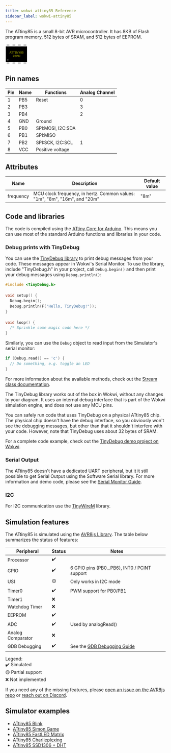 ```yaml
---
title: wokwi-attiny85 Reference
sidebar_label: wokwi-attiny85
---
```


The ATtiny85 is a small 8-bit AVR microcontroller. It has 8KB of Flash program memory, 512 bytes of SRAM, and 512 bytes of EEPROM.

![ATtiny85](wokwi-attiny85.svg)

## Pin names

| Pin | Name | Functions         | Analog Channel |
| --- | ---- | ----------------- | -------------- |
| 1   | PB5  | Reset             | 0              |
| 2   | PB3  |                   | 3              |
| 3   | PB4  |                   | 2              |
| 4   | GND  | Ground            |                |
| 5   | PB0  | SPI:MOSI, I2C:SDA |                |
| 6   | PB1  | SPI:MISO          |                |
| 7   | PB2  | SPI:SCK, I2C:SCL  | 1              |
| 8   | VCC  | Positive voltage  |                |

## Attributes

| Name      | Description                                                                | Default value |
| --------- | -------------------------------------------------------------------------- | ------------- |
| frequency | MCU clock frequency, in hertz. Common values: "1m", "8m", "16m", and "20m" | "8m"          |

## Code and libraries

The code is compiled using the [ATtiny Core for Arduino](https://github.com/damellis/attiny).
This means you can use most of the standard Arduino functions and libraries in your code.

### Debug prints with TinyDebug

You can use the [TinyDebug library](https://github.com/wokwi/TinyDebug) to print debug messages from your code. These messages appear in Wokwi's Serial Monitor. To use the library, include "TinyDebug.h" in your project, call `Debug.begin()` and then print your debug messages using `Debug.println()`:

```cpp
#include <TinyDebug.h>

void setup() {
  Debug.begin();
  Debug.println(F("Hello, TinyDebug!"));
}

void loop() {
  /* Sprinkle some magic code here */
}
```

Similarly, you can use the `Debug` object to read input from the Simulator's serial monitor:

```cpp
if (Debug.read() == 'c') {
  // Do something, e.g. toggle an LED
}
```

For more information about the available methods, check out the [Stream class documentation](https://www.arduino.cc/reference/en/language/functions/communication/stream/#_functions).

The TinyDebug library works out of the box in Wokwi, without any changes to your diagram. It uses an
internal debug interface that is part of the Wokwi simulation engine, and does not use any MCU pins.

You can safely run code that uses TinyDebug on a physical ATtiny85 chip. The physical chip doesn't
have the debug interface, so you obviously won't see the debugging messages, but other than that it
shouldn't interfere with your code. However, note that TinyDebug uses about 32 bytes of SRAM.

For a complete code example, check out the [TinyDebug demo project on Wokwi](https://wokwi.com/arduino/projects/300650387867697672).

### Serial Output

The ATtiny85 doesn't have a dedicated UART peripheral, but it it still possible to get Serial Output using the Software Serial library.
For more information and demo code, please see the [Serial Monitor Guide](../guides/serial-monitor#attiny85--softwareserial).

### I2C

For I2C communication use the [TinyWireM](https://github.com/adafruit/TinyWireM) library.

## Simulation features

The ATtiny85 is simulated using the [AVR8js Library](https://github.com/wokwi/avr8js). The table below summarizes the status of features:

| Peripheral        | Status | Notes                                           |
| ----------------- | ------ | ----------------------------------------------- |
| Processor         | ✔️     |                                                 |
| GPIO              | ✔️     | 6 GPIO pins (PB0...PB6), INT0 / PCINT support   |
| USI               | 🟡     | Only works in I2C mode                          |
| Timer0            | ✔️     | PWM support for PB0/PB1                         |
| Timer1            | ❌     |                                                 |
| Watchdog Timer    | ❌     |                                                 |
| EEPROM            | ✔️     |                                                 |
| ADC               | ✔️     | Used by analogRead()                            |
| Analog Comparator | ❌     |                                                 |
| GDB Debugging     | ✔️     | See the [GDB Debugging Guide](../gdb-debugging) |

Legend:  
✔️ Simulated  
🟡 Partial support  
❌ Not implemented

If you need any of the missing features, please [open an issue on the AVR8js repo](https://github.com/wokwi/avr8js/issues/new)
or [reach out on Discord](https://wokwi.com/discord).

## Simulator examples

- [ATtiny85 Blink](https://wokwi.com/arduino/projects/283019827166052872)
- [ATtiny85 Simon Game](https://wokwi.com/arduino/projects/285525640477671948)
- [ATtiny85 FastLED Matrix](https://wokwi.com/arduino/projects/283910810787381773)
- [ATtiny85 Charlieplexing](https://wokwi.com/arduino/projects/283912288194265608)
- [ATtiny85 SSD1306 + DHT](https://wokwi.com/arduino/projects/292900020514980360)
